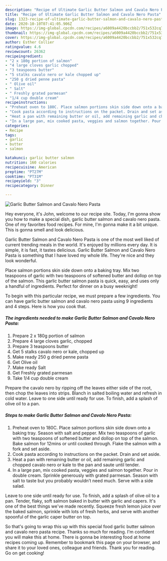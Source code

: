```yaml
---
description: "Recipe of Ultimate Garlic Butter Salmon and Cavalo Nero Pasta"
title: "Recipe of Ultimate Garlic Butter Salmon and Cavalo Nero Pasta"
slug: 1323-recipe-of-ultimate-garlic-butter-salmon-and-cavalo-nero-pasta
date: 2020-10-10T07:41:05.906Z
image: https://img-global.cpcdn.com/recipes/a6009a4420bccbb2/751x532cq70/garlic-butter-salmon-and-cavalo-nero-pasta-recipe-main-photo.jpg
thumbnail: https://img-global.cpcdn.com/recipes/a6009a4420bccbb2/751x532cq70/garlic-butter-salmon-and-cavalo-nero-pasta-recipe-main-photo.jpg
cover: https://img-global.cpcdn.com/recipes/a6009a4420bccbb2/751x532cq70/garlic-butter-salmon-and-cavalo-nero-pasta-recipe-main-photo.jpg
author: Esther Collier
ratingvalue: 4.6
reviewcount: 26362
recipeingredient:
- "2 x 180g portion of salmon"
- "4 large cloves garlic chopped"
- "3 teaspoons butter"
- "5 stalks cavalo nero or kale chopped up"
- "250 g dried penne pasta"
- " Olive oil"
- " Salt"
- " Freshly grated parmesan"
- "1/4 cup double cream"
recipeinstructions:
- "Preheat oven to 180C. Place salmon portions skin side down onto a baking tray. Season with salt and pepper. Mix two teaspoons of garlic with two teaspoons of softened butter and dollop on top of the salmon. Bake salmon for 12mins or until cooked through. Flake the salmon with a fork and set aside."
- "Cook pasta according to instructions on the packet. Drain and set aside."
- "Heat a pan with remaining butter or oil, add remaining garlic and chopped cavalo nero or kale to the pan and saute until tender."
- "In a large pan, mix cooked pasta, veggies and salmon together. Pour in double cream. Sprinkle generously with grated parmesan. Season with salt to taste but you probably wouldn’t need much. Serve with a side salad."
categories:
- Recipe
tags:
- garlic
- butter
- salmon

katakunci: garlic butter salmon 
nutrition: 160 calories
recipecuisine: American
preptime: "PT27M"
cooktime: "PT31M"
recipeyield: "3"
recipecategory: Dinner

---
```



![Garlic Butter Salmon and Cavalo Nero Pasta](https://img-global.cpcdn.com/recipes/a6009a4420bccbb2/751x532cq70/garlic-butter-salmon-and-cavalo-nero-pasta-recipe-main-photo.jpg)

Hey everyone, it's John, welcome to our recipe site. Today, I'm gonna show you how to make a special dish, garlic butter salmon and cavalo nero pasta. One of my favorites food recipes. For mine, I'm gonna make it a bit unique. This is gonna smell and look delicious.

Garlic Butter Salmon and Cavalo Nero Pasta is one of the most well liked of current trending meals in the world. It's enjoyed by millions every day. It is simple, it is fast, it tastes delicious. Garlic Butter Salmon and Cavalo Nero Pasta is something that I have loved my whole life. They're nice and they look wonderful.

Place salmon portions skin side down onto a baking tray. Mix two teaspoons of garlic with two teaspoons of softened butter and dollop on top of the salmon. This garlic butter salmon pasta is quick, easy, and uses only a handful of ingredients. Perfect for dinner on a busy weeknight!


To begin with this particular recipe, we must prepare a few ingredients. You can have garlic butter salmon and cavalo nero pasta using 9 ingredients and 4 steps. Here is how you cook that.

<!--inarticleads1-->

##### The ingredients needed to make Garlic Butter Salmon and Cavalo Nero Pasta:

1. Prepare 2 x 180g portion of salmon
1. Prepare 4 large cloves garlic, chopped
1. Prepare 3 teaspoons butter
1. Get 5 stalks cavalo nero or kale, chopped up
1. Make ready 250 g dried penne pasta
1. Get  Olive oil
1. Make ready  Salt
1. Get  Freshly grated parmesan
1. Take 1/4 cup double cream


Prepare the cavalo nero by ripping off the leaves either side of the root, then chop the leaves into strips. Blanch in salted boiling water and refresh in cold water. Leave to one side until ready for use. To finish, add a splash of olive oil to a pan. 

<!--inarticleads2-->

##### Steps to make Garlic Butter Salmon and Cavalo Nero Pasta:

1. Preheat oven to 180C. Place salmon portions skin side down onto a baking tray. Season with salt and pepper. Mix two teaspoons of garlic with two teaspoons of softened butter and dollop on top of the salmon. Bake salmon for 12mins or until cooked through. Flake the salmon with a fork and set aside.
1. Cook pasta according to instructions on the packet. Drain and set aside.
1. Heat a pan with remaining butter or oil, add remaining garlic and chopped cavalo nero or kale to the pan and saute until tender.
1. In a large pan, mix cooked pasta, veggies and salmon together. Pour in double cream. Sprinkle generously with grated parmesan. Season with salt to taste but you probably wouldn’t need much. Serve with a side salad.


Leave to one side until ready for use. To finish, add a splash of olive oil to a pan. Tender, flaky, soft salmon baked in butter with garlic and capers. It&#39;s one of the best things we&#39;ve made recently. Squeeze fresh lemon juice over the baked salmon, sprinkle with lots of fresh herbs, and serve with another spoonful of the garlic caper butter on top. 

So that's going to wrap this up with this special food garlic butter salmon and cavalo nero pasta recipe. Thanks so much for reading. I'm confident you will make this at home. There is gonna be interesting food at home recipes coming up. Remember to bookmark this page on your browser, and share it to your loved ones, colleague and friends. Thank you for reading. Go on get cooking!
